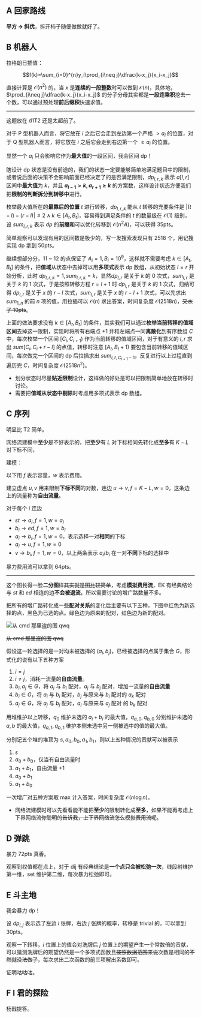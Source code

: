
## A 回家路线

**平方 $\rightarrow$ 斜优**，拆开柿子随便做做就好了。

## B 机器人

拉格朗日插值：

$$f(k)=\sum_{i=0}^{n}y_i\prod_{i\neq j}\dfrac{k-x_j}{x_i-x_j}$$

直接计算是 $\mathcal{O}(n^2)$ 的，当 $x$ 是**连续的一段整数**时可以做到 $\mathcal{O}(n)$，具体地，$\prod_{i\neq j}\dfrac{k-x_j}{x_i-x_j}$ 的分子分母其实都是**一段连乘积**挖去一个数，可以通过预处理**前后缀积**快速求值。

---

这题放在 d1T2 还是太超前了。

对于 P 型机器人而言，将它放在 $i$ 之后它会走到左边第一个严格 $>a_i$ 的位置，对于 Q 型机器人而言，将它放在 $i$ 之后它会走到右边第一个 $\geq a_i$ 的位置。

显然一个 $a_i$ 只会影响它作为**最大值**的一段区间，我会区间 dp！

瞎设计 dp 状态是没有前途的，我们的状态一定要能够简单地满足题目中的限制，或者说后面的决策不会影响前面已经决定了的是否满足限制，$dp_{l,r,k}$ 表示 $a[l,r]$ 区间中**最大值**为 $k$，并且 **$a_{l-1}>k,a_{r+1}\geq k$** 的方案数，这样设计状态方便我们把**限制的判断拆分到转移中**进行。

枚举最大值所在的**最靠后的位置** $t$ 进行转移，$dp_{l,r,k}$ 能从 $t$ 转移的充要条件是 $|(t-l)-(r-l)|\le2\wedge k\in[A_t,B_t]$，容易得到满足条件的 $t$ 的数量级在 $\mathcal{O}(1)$ 级别，设 $sum_{l,r,k}$ 表示 $dp$ 的**前缀和**可以优化转移到 $\mathcal{O}(n^2A)$，可以获得 35pts。

简单观察可以发现有用的区间数是极少的，写一发搜索发现只有 $2518$ 个，用记搜实现 dp 拿到 50pts。

继续想部分分，11 ~ 12 的点保证了 $A_i=1,B_i=10^9$，这样就不需要考虑 $k\in[A_t,B_t]$ 的条件，把**值域**从状态中去掉可以用**多项式**表示 dp 数组，从初始状态 $l=r$ 开始分析，此时 $dp_{l,r,k}=1,sum_{l,r,k}=k$，显然$dp_{l,r}$ 是关于 $k$ 的 $0$ 次式，$sum_{l,r}$ 是关于 $k$ 的 $1$ 次式，于是按照转移方程 $r=l+1$ 时 $dp_{l,r}$ 是关于 $k$ 的 $1$ 次式，归纳可得 $dp_{l,r}$ 是关于 $x$ 的 $r-l$ 次式，$sum_{l,r}$ 是关于 $x$ 的 $r-l+1$ 次式，可以先求出 $sum_{1,n}$ 的前 $n$ 项的值，用拉插可以 $\mathcal{O}(n)$ 求出答案，时间复杂度 $\mathcal{O}(2518 n)$，~~又水了 10pts~~。

上面的做法要求没有 $k\in[A_t,B_t]$ 的条件，其实我们可以通过**枚举当前转移的值域区间**去掉这一限制，实现时将所有右端点 $+1$ 并和左端点一同**离散化**到有序数组 $C$ 中，每次枚举一个区间 $[C_i,C_{i+1})$ 作为当前转移的值域区间，对于有意义的 $l,r$ 求出 $sum[C_i,C_i+r-l]$ 的点值，转移时注意 $[A_t,B_t+1)$ 要包含当前转移的值域区间，每次做完一个区间的 dp 后拉插求出 $sum_{l,r,C_{i+1}-1}$，反复进行以上过程直到遍历完 $C$，时间复杂度 $\mathcal{O}(2518 n^2)$。

* 划分状态时尽量**贴近限制**设计，这样做的好处是可以把限制简单地放在转移时讨论。
* 需要把**值域从状态中剔除**时考虑用多项式表示 dp 数组。

## C 序列

明显比 T2 简单。

网络流建模中**至少**是不好表示的，把**至少**有 $L$ 对下标相同先转化成**至多**有 $K-L$ 对下标不同，

建模：

以下用 $f$ 表示容量，$w$ 表示费用。

建立虚点 $u,v$ 用来限制**下标不同**的对数，连边 $u\rightarrow v,f=K-L,w=0$，这条边上的流量称为**自由流量**。

对于每个 $i$ 连边

* $st\rightarrow a_i,f=1,w=a_i$
* $b_i\rightarrow ed,f=1,w=b_i$
* $a_i\rightarrow b_i,f=1,w=0$，表示选择一对**相同**的下标
* $a_i\rightarrow u,f=1,w=0$
* $v\rightarrow b_i,f=1,w=0$，以上两条表示 $a_i/b_i$ 在一对**不同**下标的选择中

暴力费用流可以拿到 64pts。

---

这个图长得一脸**二分图**样~~其实就是图比较简单~~，考虑**模拟费用流**，EK 有经典结论与 $st$ 和 $ed$ 相连的边**不会被退流**，所以需要讨论的增广路数量不多。

把所有的增广路转化成一些**配对关系**的变化后主要有以下五种，下图中红色为新选择的点，黑色为已选的点。绿色边为原来的配对，红色边为新的配对。

![从 cmd 那里盗的图 qwq](https://cdn.luogu.com.cn/upload/image_hosting/o0hmwgac.png)

~~从 cmd 那里盗的图 qwq~~

假设这一轮选择的是一对均未被选择的 $(a_i,b_j)$，已经被选择的点属于集合 $G$，形式化的说有以下五种方案

1. $i = j$
2. $i\neq j$，消耗一流量的**自由流量**。
3. $b_i,a_j\in G$，将 $a_i$ 与 $b_i$ 配对，$a_j$ 与 $b_j$ 配对，增加一流量的**自由流量**
4. $b_i\in G$，将 $a_i$ 与 $b_i$ 配对，$b_j$ 与原来与 $b_i$ 配对的 $a_k$ 配对
5. $a_j\in G$，将 $a_j$ 与 $b_j$ 配对，$a_i$ 与原来与 $a_j$ 配对 的 $b_k$ 配对

用堆维护以上转移，$q_0$ 维护未选的 $a_i+b_i$ 的最大值，$q_{a,0},q_{b,0}$ 分别维护未选的 $a,b$ 的最大值，$q_{a,1},q_{b,1}$ 维护本侧未选中另一侧被选中的值的最大值。

分别记五个堆的堆顶为 $s,a_0,b_0,a_1,b_1$，则以上五种情况的贡献可以被表示

1. $s$
2. $a_0+b_0$，仅当有自由流量时
3. $a_1+b_1$，自由流量 $+1$
4. $a_0+b_1$
5. $a_1+b_0$

一次增广对五种方案取 max 计入答案，时间复杂度 $\mathcal{O}(n\log n)$。

* 网络流建模时可以先看看能不能把**至少**的限制转化成**至多**，如果不能再考虑上下界网络流~~你聪明的告诉我，上下界网络流怎么模拟费用流呢~~。

## D 弹跳

暴力 72pts 真香。

观察到权值都在点上，对于 dij 有经典结论是**一个点只会被松弛一次**，线段树维护第一维，set 维护第二维，每次暴力松弛即可。

## E 斗主地

我会暴力 dp！

设 $dp_{i,j}$ 表示选了左边 $i$ 张牌，右边 $j$ 张牌的概率，转移是 trivial 的，可以拿到 30pts。

观察一下转移，$i$ 位置上的值会对洗牌后 $j$ 位置上的期望产生一个常数倍的贡献，可以猜测洗牌后的期望仍然是一个多项式函数且~~按照数据范围来说~~次数是相同的~~不然就没法做了~~，每次求出二次函数的前三项解出系数即可。

证明咕咕咕。

## F I 君的探险

杨戬提答。
